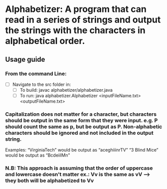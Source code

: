 # Alphabetizer: A program that can read in a series of strings and output the strings with the characters in alphabetical order. 
## Usage guide
### From the command Line:
- [ ] Navigate to the src folder in:
    - [ ] To build: javac alphabetizer/alphabetizer.java 
    - [ ] To run: java alphabetizer.Alphabetizer <inputFileName.txt> <outputFileName.txt>
    
### Capitalization does not matter for a character, but characters should be output in the same form that they were input.  e.g. P should count the same as p, but be output as P.  Non-alphabetic characters should be ignored and not included in the output string.
Examples: 
    “VirginiaTech” would be output as “aceghiiinrTV”
    “3 Blind Mice” would be output as “BcdeiilMn"

 
### N.B: This approach is assuming that the order of uppercase and lowercase doesn't matter ex.: Vv is the same as vV --> they both will be alphabetized to Vv
     
